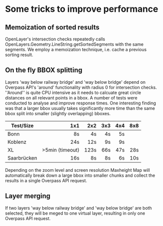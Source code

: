 Some tricks to improve performance
==================================

Memoization of sorted results
-----------------------------

OpenLayer's intersection checks repeatedly calls OpenLayers.Geometry.LineString.getSortedSegments with the same segments. We employ a memoization technique, i.e. cache a previous sorting result. 

On the fly BBOX splitting
-------------------------

Layers 'way below railway bridge' and 'way below bridge' depend on Overpass API's 'around' functionality with radius 0 for intersection checks. ''Around'' is quite CPU intensive as it needs to calcuate great circle distances on all relevant points in a bbox. A number of tests were conducted to analyse and improve response times. One interesting finding was that a larger bbox usually takes significantly more time than the same bbox split into smaller (slightly overlapping) bboxes. 
 

| Test/Size     |     1x1             |  2x2      |  3x3    |   4x4     |   8x8      |
| ------------- | ------------------: |---------: | ------: | --------: | ---------: |
| Bonn          |      8s             |   4s      |   4s    |    5s     |            |
| Koblenz       |     24s             |  12s      |   9s    |    9s     |            |
| XL            |   >5min (timeout)   | 123s      |  66s    |   47s     |  28s       |
| Saarbrücken   |     16s             |   8s      |   8s    |    6s     |   10s      |


Depending on the zoom level and screen resolution Maxheight Map will automatically break down a large bbox into smaller chunks and collect the results in a single Overpass API request.


Layer merging 
-------------

If two layers 'way below railway bridge' and 'way below bridge' are both selected, they will be meged to one virtual layer, resulting in only one Overpass API request.

